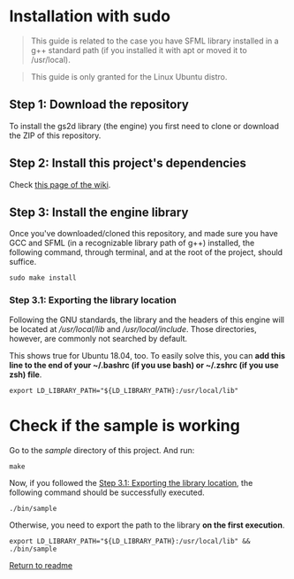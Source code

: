 # Installation with sudo

> This guide is related to the case you have SFML library installed in a
g++ standard path (if you installed it with apt or moved it to /usr/local).

> This guide is only granted for the Linux Ubuntu distro.

## Step 1: Download the repository

To install the gs2d library (the engine) you first need to clone or download the
ZIP of this repository.

## Step 2: Install this project's dependencies

Check [this page of the wiki](https://github.com/murilobnt/gs2d_engine/wiki/Insight:-Starting-point#install-dependencies).

## Step 3: Install the engine library

Once you've downloaded/cloned this repository, and made sure you have GCC and
SFML (in a recognizable library path of g++) installed, the following command,
through terminal, and at the root of the project, should suffice.

```
sudo make install
```

### Step 3.1: Exporting the library location

Following the GNU standards, the library and the headers of this engine will be
located at */usr/local/lib* and */usr/local/include*. Those directories,
however, are commonly not searched by default.

This shows true for Ubuntu 18.04, too. To easily solve this, you can
**add this line to the end of your ~/.bashrc (if you use bash) or ~/.zshrc
(if you use zsh) file**.

```
export LD_LIBRARY_PATH="${LD_LIBRARY_PATH}:/usr/local/lib"
```

# Check if the sample is working

Go to the *sample* directory of this project. And run:

```
make
```

Now, if you followed the [Step 3.1: Exporting the library location](https://github.com/murilobnt/gs2d_engine/blob/master/.github/installation.md#step-31-exporting-the-library-location),
the following command should be successfully executed.

```
./bin/sample
```

Otherwise, you need to export the path to the library **on the first execution**.

```
export LD_LIBRARY_PATH="${LD_LIBRARY_PATH}:/usr/local/lib" && ./bin/sample
```

[Return to readme](https://github.com/murilobnt/gs2d_engine#installation)
